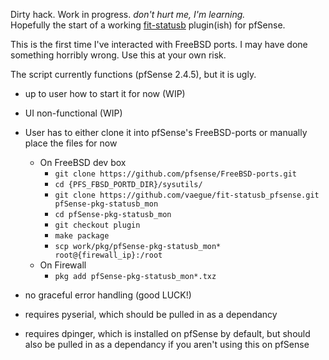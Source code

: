 Dirty hack. Work in progress. _don't hurt me, I'm learning._<br>
Hopefully the start of a working [fit-statusb](https://fit-iot.com/web/product/fit-statusb/) plugin(ish) for pfSense.

This is the first time I've interacted with FreeBSD ports. I may have done something horribly wrong.
Use this at your own risk.

The script currently functions (pfSense 2.4.5), but it is ugly.
- up to user how to start it for now (WIP)
- UI non-functional (WIP)
- User has to either clone it into pfSense's FreeBSD-ports or manually place the files for now
    - On FreeBSD dev box
        - `git clone https://github.com/pfsense/FreeBSD-ports.git`
        - `cd {PFS_FBSD_PORTD_DIR}/sysutils/`
        - `git clone https://github.com/vaegue/fit-statusb_pfsense.git pfSense-pkg-statusb_mon`
        - `cd pfSense-pkg-statusb_mon`
        - `git checkout plugin`
        - `make package`
        - `scp work/pkg/pfSense-pkg-statusb_mon* root@{firewall_ip}:/root`
    - On Firewall
        - `pkg add pfSense-pkg-statusb_mon*.txz`
    
- no graceful error handling (good LUCK!)
- requires pyserial, which should be pulled in as a dependancy
- requires dpinger, which is installed on pfSense by default, but should also be pulled in as a dependancy if you aren't using this on pfSense
